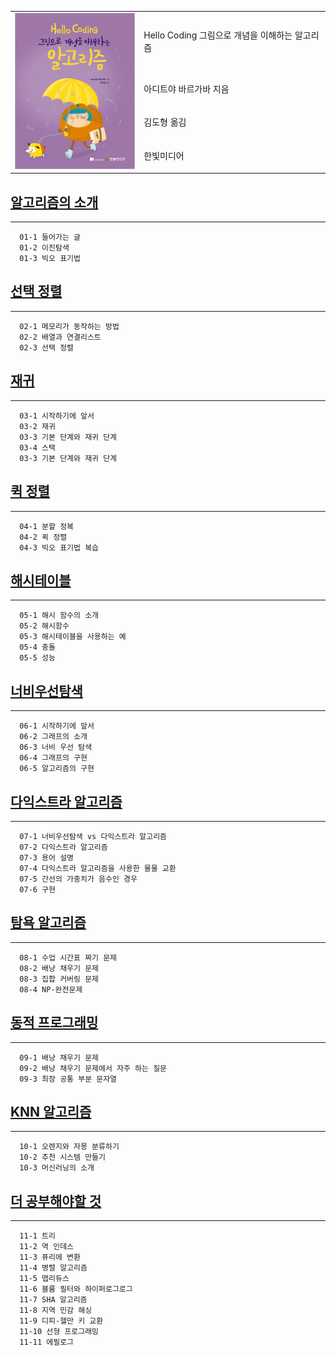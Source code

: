 <table border="0" Cellpadding = "10" Cellspacing = "10">
    <tr>
        <td rowspan="5"><img src="helloCoding_book.jpg" alt="Hello Coding 알고리즘" height="250" width="200"/></td>
        <td>Hello Coding 그림으로 개념을 이해하는 알고리즘</td>                
    </tr>
    <tr>
        <td>아디트야 바르가바 지음</td>
    </tr> 
    <tr>
        <td>김도형 옮김</td>
    </tr> 
    <tr>
        <td>한빛미디어</td>
    </tr> 
</table>


## [알고리즘의 소개](chapter1)
- - -
```
  01-1 들어가는 글
  01-2 이진탐색
  01-3 빅오 표기법
```

## [선택 정렬](chapter2)
- - -
```
  02-1 메모리가 동작하는 방법
  02-2 배열과 연결리스트
  02-3 선택 정렬
```

## [재귀](chapter3)
- - -
```
  03-1 시작하기에 앞서
  03-2 재귀
  03-3 기본 단계와 재귀 단계
  03-4 스택
  03-3 기본 단계와 재귀 단계
```

## [퀵 정렬](chapter4)
- - -
```
  04-1 분할 정복
  04-2 퀵 정렬
  04-3 빅오 표기법 복습 
```

## [해시테이블](chapter5)
- - -
```
  05-1 해시 함수의 소개
  05-2 해시함수
  05-3 해시테이블을 사용하는 예
  05-4 충돌
  05-5 성능
```

## [너비우선탐색](chapter6)
- - -
```
  06-1 시작하기에 앞서
  06-2 그래프의 소개
  06-3 너비 우선 탐색
  06-4 그래프의 구현
  06-5 알고리즘의 구현
```

## [다익스트라 알고리즘](chapter7)
- - -
```
  07-1 너비우선탐색 vs 다익스트라 알고리즘
  07-2 다익스트라 알고리즘
  07-3 용어 설명
  07-4 다익스트라 알고리즘을 사용한 물물 교환
  07-5 간선의 가중치가 음수인 경우
  07-6 구현
```

## [탐욕 알고리즘](chapter8)
- - -
```
  08-1 수업 시간표 짜기 문제
  08-2 배낭 채우기 문제
  08-3 집합 커버링 문제
  08-4 NP-완전문제
```

## [동적 프로그래밍](chapter9)
- - -
```
  09-1 배낭 채우기 문제
  09-2 배낭 채우기 문제에서 자주 하는 질문
  09-3 최장 공통 부분 문자열
```

## [KNN 알고리즘](chapter10)
- - -
```
  10-1 오렌지와 자몽 분류하기
  10-2 추천 시스템 만들기
  10-3 머신러닝의 소개
```

## [더 공부해야할 것](chapter11)
- - -
```
  11-1 트리
  11-2 역 인데스
  11-3 퓨리에 변환
  11-4 병렬 알고리즘
  11-5 맵리듀스
  11-6 블룸 필터와 하이퍼로그로그
  11-7 SHA 알고리즘
  11-8 지역 민감 해싱
  11-9 디피-헬만 키 교환
  11-10 선형 프로그래밍
  11-11 에필로그
```
